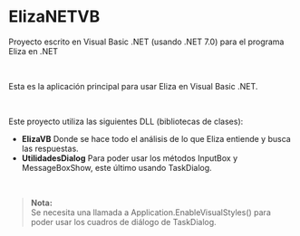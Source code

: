 # ElizaNETVB

Proyecto escrito en Visual Basic .NET (usando .NET 7.0) para el programa Eliza en .NET

<br>

Esta es la aplicación principal para usar Eliza en Visual Basic .NET.

<br>

Este proyecto utiliza las siguientes DLL (bibliotecas de clases):
* **ElizaVB** Donde se hace todo el análisis de lo que Eliza entiende y busca las respuestas.
* **UtilidadesDialog** Para poder usar los métodos InputBox y MessageBoxShow, este último usando TaskDialog.

<br>

> **Nota:** <br>
> Se necesita una llamada a Application.EnableVisualStyles() para poder usar los cuadros de diálogo de TaskDialog.
